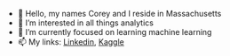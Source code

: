 - 👋 Hello, my names Corey and I reside in Massachusetts
- 👀 I’m interested in all things analytics
- 🌱 I’m currently focused on learning machine learning
- 📫 My links: [Linkedin](https://www.linkedin.com/in/corey-haigh-a7b66b118/), [Kaggle](https://www.kaggle.com/cphaigh)

<!---
cphaigh/cphaigh is a ✨ special ✨ repository because its `README.md` (this file) appears on your GitHub profile.
You can click the Preview link to take a look at your changes.
--->
